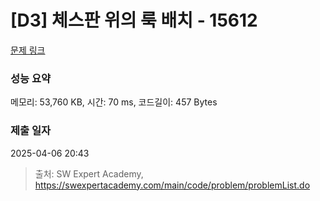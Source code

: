 # [D3] 체스판 위의 룩 배치 - 15612 

[문제 링크](https://swexpertacademy.com/main/code/problem/problemDetail.do?contestProbId=AYOBfxwaAXsDFATW) 

### 성능 요약

메모리: 53,760 KB, 시간: 70 ms, 코드길이: 457 Bytes

### 제출 일자

2025-04-06 20:43



> 출처: SW Expert Academy, https://swexpertacademy.com/main/code/problem/problemList.do